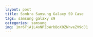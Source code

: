 ```yaml
---
layout: post
title: Sombra Samsung Galaxy S9 Case
tags: samsung galaxy s9
categories: samsung
img: 1mr6TjAjL4oNPZoWrbBoX0ZNhveZV9dJ1
---
```

